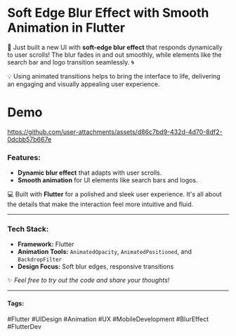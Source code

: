 # Soft Edge Blur Effect with Smooth Animation in Flutter

🚀 Just built a new UI with **soft-edge blur effect** that responds dynamically to user scrolls! The blur fades in and out smoothly, while elements like the search bar and logo transition seamlessly. 🌀

💡 Using animated transitions helps to bring the interface to life, delivering an engaging and visually appealing user experience.

# Demo

https://github.com/user-attachments/assets/d86c7bd9-432d-4d70-8df2-0dcbb57b667e


### Features:
- **Dynamic blur effect** that adapts with user scrolls.
- **Smooth animation** for UI elements like search bars and logos.


💻 Built with **Flutter** for a polished and sleek user experience. It's all about the details that make the interaction feel more intuitive and fluid.

---

### Tech Stack:
- **Framework:** Flutter
- **Animation Tools:** `AnimatedOpacity`, `AnimatedPositioned`, and `BackdropFilter`
- **Design Focus:** Soft blur edges, responsive transitions

✨ *Feel free to try out the code and share your thoughts!*

---

#### Tags: 
#Flutter #UIDesign #Animation #UX #MobileDevelopment #BlurEffect #FlutterDev

